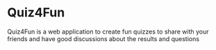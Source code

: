 # Quiz4Fun
Quiz4Fun is a web application to create fun quizzes to share with your friends and have good discussions about the results and questions
